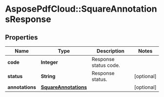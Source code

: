 ﻿# AsposePdfCloud::SquareAnnotationsResponse


## Properties
Name | Type | Description | Notes
------------ | ------------- | ------------- | -------------
**code** | **Integer** | Response status code. | 
**status** | **String** | Response status. | [optional] 
**annotations** | [**SquareAnnotations**](SquareAnnotations.md) |  | [optional] 


